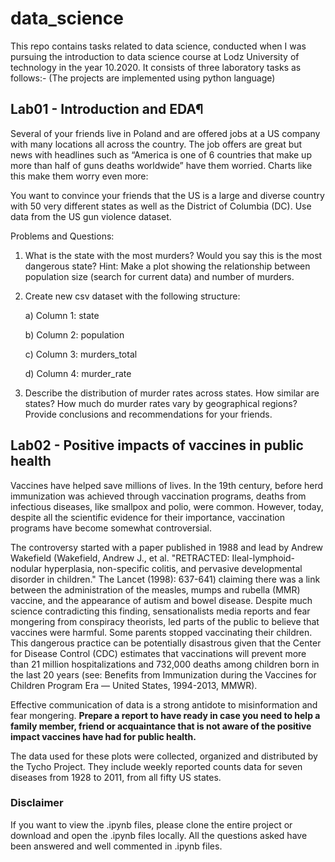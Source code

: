 # data_science
This repo contains tasks related to data science, conducted when I was pursuing the introduction to data science course at Lodz University of technology in the year 10.2020. It consists of three laboratory tasks as follows:- (The projects are implemented using python language)

## Lab01 - Introduction and EDA¶
Several of your friends live in Poland and are offered jobs at a US company with many locations all across the country. The job offers are great but news with headlines such as “America is one of 6 countries that make up more than half of guns deaths worldwide” have them worried. Charts like this make them worry even more:

You want to convince your friends that the US is a large and diverse country with 50 very different states as well as the District of Columbia (DC). Use data from the US gun violence dataset.

Problems and Questions:

1) What is the state with the most murders? Would you say this is the most dangerous state? Hint: Make a plot showing the relationship between population size (search for current data) and number of murders.

2) Create new csv dataset with the following structure:

    a) Column 1: state

    b) Column 2: population

    c) Column 3: murders_total

    d) Column 4: murder_rate

3) Describe the distribution of murder rates across states. How similar are states? How much do murder rates vary by geographical regions? Provide conclusions and recommendations for your friends.

## Lab02 - Positive impacts of vaccines in public health
Vaccines have helped save millions of lives. In the 19th century, before herd immunization was achieved through vaccination programs, deaths from infectious diseases, like smallpox and polio, were common. However, today, despite all the scientific evidence for their importance, vaccination programs have become somewhat controversial.

The controversy started with a paper published in 1988 and lead by Andrew Wakefield (Wakefield, Andrew J., et al. "RETRACTED: Ileal-lymphoid-nodular hyperplasia, non-specific colitis, and pervasive developmental disorder in children." The Lancet (1998): 637-641) claiming there was a link between the administration of the measles, mumps and rubella (MMR) vaccine, and the appearance of autism and bowel disease. Despite much science contradicting this finding, sensationalists media reports and fear mongering from conspiracy theorists, led parts of the public to believe that vaccines were harmful. Some parents stopped vaccinating their children. This dangerous practice can be potentially disastrous given that the Center for Disease Control (CDC) estimates that vaccinations will prevent more than 21 million hospitalizations and 732,000 deaths among children born in the last 20 years (see: Benefits from Immunization during the Vaccines for Children Program Era — United States, 1994-2013, MMWR).

Effective communication of data is a strong antidote to misinformation and fear mongering. **Prepare a report to have ready in case you need to help a family member, friend or acquaintance that is not aware of the positive impact vaccines have had for public health.**

The data used for these plots were collected, organized and distributed by the Tycho Project. They include weekly reported counts data for seven diseases from 1928 to 2011, from all fifty US states.

### Disclaimer
If you want to view the .ipynb files, please clone the entire project or download and open the .ipynb files locally. All the questions asked have been answered and well commented in .ipynb files.
